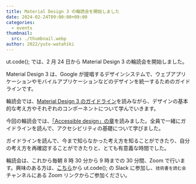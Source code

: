 ```yaml
---
title: Material Design 3 の輪読会を開始しました
date: 2024-02-24T09:00:00+09:00
categories:
  - events
thumbnail:
  src: ./thumbnail.webp
author: 2022/yuto-watahiki
---
```


ut.code(); では、2 月 24 日から Material Design 3 の輪読会を開始しました。

Material Design 3 は、Google が提唱するデザインシステムで、ウェブアプリケーションやモバイルアプリケーションなどのデザインを統一するためのガイドラインです。

輪読会では、[Material Design 3 のガイドライン](https://m3.material.io/)を読みながら、デザインの基本的な考え方やそれぞれのコンポーネントについて学んでいきます。

今回の輪読会では、[「Accessible design」の章](https://m3.material.io/foundations/accessible-design/overview)を読みました。全員で一緒にガイドラインを読んで、アクセシビリティの基礎について学びました。

ガイドラインを読んで、今まで知らなかった考え方を知ることができたり、自分の考え方を再確認することができたりと、とても有意義な時間でした。

輪読会は、これから毎朝 8 時 30 分から 9 時までの 30 分間、Zoom で行います。興味のある方は、[こちら](/join)から ut.code(); の Slack に参加し、`技術書を読む会` チャンネルにある Zoom リンクからご参加ください。
